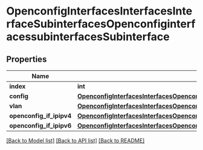 # OpenconfigInterfacesInterfacesInterfaceSubinterfacesOpenconfiginterfacessubinterfacesSubinterface

## Properties
Name | Type | Description | Notes
------------ | ------------- | ------------- | -------------
**index** | **int** |  | 
**config** | [**OpenconfigInterfacesInterfacesOpenconfiginterfacesinterfacesSubinterfacesConfig**](OpenconfigInterfacesInterfacesOpenconfiginterfacesinterfacesSubinterfacesConfig.md) |  | [optional] 
**vlan** | [**OpenconfigInterfacesInterfacesOpenconfiginterfacesinterfacesSubinterfacesOpenconfigvlanvlan**](OpenconfigInterfacesInterfacesOpenconfiginterfacesinterfacesSubinterfacesOpenconfigvlanvlan.md) |  | [optional] 
**openconfig_if_ipipv4** | [**OpenconfigInterfacesInterfacesOpenconfiginterfacesinterfacesSubinterfacesOpenconfigifipipv4**](OpenconfigInterfacesInterfacesOpenconfiginterfacesinterfacesSubinterfacesOpenconfigifipipv4.md) |  | [optional] 
**openconfig_if_ipipv6** | [**OpenconfigInterfacesInterfacesOpenconfiginterfacesinterfacesSubinterfacesOpenconfigifipipv6**](OpenconfigInterfacesInterfacesOpenconfiginterfacesinterfacesSubinterfacesOpenconfigifipipv6.md) |  | [optional] 

[[Back to Model list]](../README.md#documentation-for-models) [[Back to API list]](../README.md#documentation-for-api-endpoints) [[Back to README]](../README.md)



